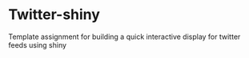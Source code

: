 # Twitter-shiny
Template assignment for building a quick interactive display for twitter feeds using shiny

